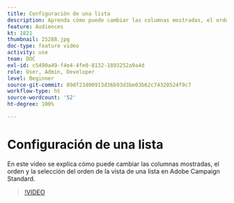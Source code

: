 ```yaml
---
title: Configuración de una lista
description: Aprenda cómo puede cambiar las columnas mostradas, el orden y la selección del orden de la vista de una lista en Adobe Campaign Standard.
feature: Audiences
kt: 1821
thumbnail: 25288.jpg
doc-type: feature video
activity: use
team: DOC
exl-id: c5490a49-f4e4-4fe0-8132-1893252a9a4d
role: User, Admin, Developer
level: Beginner
source-git-commit: 89df23d00913d36b93d3be03b62c74320524f9c7
workflow-type: ht
source-wordcount: '52'
ht-degree: 100%

---
```


# Configuración de una lista

En este vídeo se explica cómo puede cambiar las columnas mostradas, el orden y la selección del orden de la vista de una lista en Adobe Campaign Standard.

>[!VIDEO](https://video.tv.adobe.com/v/25288/?quality=12&learn=on)
